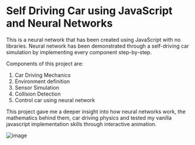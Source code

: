 # Self Driving Car using JavaScript and Neural Networks


This is a neural network that has been created using JavaScript with no libraries. Neural network has been demonstrated through a self-driving car simulation by implementing every component step-by-step.

Components of this project are:
1. Car Driving Mechanics
2. Environment definition
3. Sensor Simulation
4. Collision Detection
5. Control car using neural network

This project gave me a deeper insight into how neural networks work, the mathematics behind them, car driving physics and tested my vanilla javascript implementation skills through interactive animation.

![image](https://github.com/singh00111/self-driving-car-using-JS/assets/32194946/0eb57ce8-b7c6-4be8-a277-302b72da6dca)
